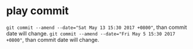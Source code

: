# play commit  
`git commit --amend --date="Sat May 13 15:30 2017 +0800"`, than commit date will change.
`git commit --amend --date="Fri May 5 15:30 2017 +0800"`, than commit date will change.
